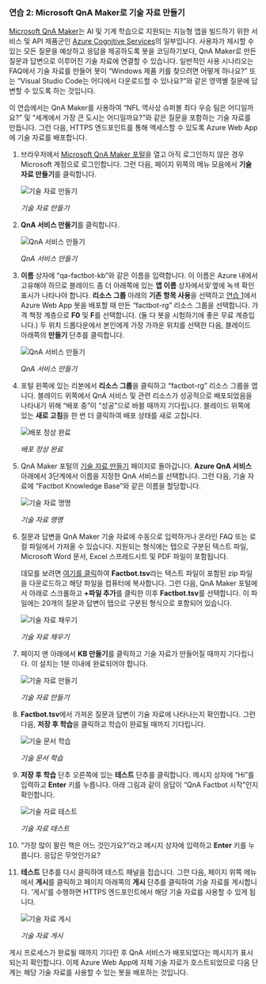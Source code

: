 ### <a name="exercise-2-create-a-knowledge-base-with-microsoft-qna-maker"></a>연습 2: Microsoft QnA Maker로 기술 자료 만들기

[Microsoft QnA Maker](https://www.qnamaker.ai/)는 AI 및 기계 학습으로 지원되는 지능형 앱을 빌드하기 위한 서비스 및 API 제품군인 [Azure Cognitive Services](https://www.microsoft.com/cognitive-services/)의 일부입니다. 사용자가 제시할 수 있는 모든 질문을 예상하고 응답을 제공하도록 봇을 코딩하기보다, QnA Maker로 만든 질문과 답변으로 이루어진 기술 자료에 연결할 수 있습니다. 일반적인 사용 시나리오는 FAQ에서 기술 자료를 만들어 봇이 “Windows 제품 키를 찾으려면 어떻게 하나요?” 또는 “Visual Studio Code는 어디에서 다운로드할 수 있나요?”와 같은 영역별 질문에 답변할 수 있도록 하는 것입니다.

이 연습에서는 QnA Maker를 사용하여 “NFL 역사상 슈퍼볼 최다 우승 팀은 어디일까요?” 및 “세계에서 가장 큰 도시는 어디일까요?”와 같은 질문을 포함하는 기술 자료를 만듭니다. 그런 다음, HTTPS 엔드포인트를 통해 액세스할 수 있도록 Azure Web App에 기술 자료를 배포합니다.

1. 브라우저에서 [Microsoft QnA Maker 포털](https://www.qnamaker.ai/)을 열고 아직 로그인하지 않은 경우 Microsoft 계정으로 로그인합니다. 그런 다음, 페이지 위쪽의 메뉴 모음에서 **기술 자료 만들기**를 클릭합니다.
 
    ![기술 자료 만들기](../images/qna-new-kb.png)

    _기술 자료 만들기_

1. **QnA 서비스 만들기**를 클릭합니다.

    ![QnA 서비스 만들기](../images/create-kb-1.png)

    _QnA 서비스 만들기_

1. **이름** 상자에 “qa-factbot-kb”와 같은 이름을 입력합니다. 이 이름은 Azure 내에서 고유해야 하므로 블레이드 좀 더 아래쪽에 있는 **앱 이름** 상자에서*및* 옆에 녹색 확인 표시가 나타나야 합니다. **리소스 그룹** 아래의 **기존 항목 사용**을 선택하고 [연습 1](#Exercise1)에서 Azure Web App 봇을 배포할 때 만든 “factbot-rg” 리소스 그룹을 선택합니다. 가격 책정 계층으로 **F0** 및 **F**를 선택합니다. (둘 다 봇을 시험하기에 좋은 무료 계층입니다.) 두 위치 드롭다운에서 본인에게 가장 가까운 위치를 선택한 다음, 블레이드 아래쪽의 **만들기** 단추를 클릭합니다.

    ![QnA 서비스 만들기](../images/new-qna-maker-service.png)

    _QnA 서비스 만들기_

1. 포털 왼쪽에 있는 리본에서 **리소스 그룹**을 클릭하고 “factbot-rg” 리소스 그룹을 엽니다. 블레이드 위쪽에서 QnA 서비스 및 관련 리소스가 성공적으로 배포되었음을 나타내기 위해 “배포 중”이 “성공”으로 바뀔 때까지 기다립니다. 블레이드 위쪽에 있는 **새로 고침**을 한 번 더 클릭하여 배포 상태를 새로 고칩니다.

    ![배포 정상 완료](../images/resource-group-master-2.png)

    _배포 정상 완료_

1. QnA Maker 포털의 [기술 자료 만들기](https://www.qnamaker.ai/Create) 페이지로 돌아갑니다. **Azure QnA 서비스** 아래에서 3단계에서 이름을 지정한 QnA 서비스를 선택합니다. 그런 다음, 기술 자료에 “Factbot Knowledge Base”와 같은 이름을 할당합니다.

    ![기술 자료 명명](../images/create-kb-2-3.png)

    _기술 자료 명명_

1. 질문과 답변을 QnA Maker 기술 자료에 수동으로 입력하거나 온라인 FAQ 또는 로컬 파일에서 가져올 수 있습니다. 지원되는 형식에는 탭으로 구분된 텍스트 파일, Microsoft Word 문서, Excel 스프레드시트 및 PDF 파일이 포함됩니다.

    데모를 보려면 [여기를 클릭](https://topcs.blob.core.windows.net/public/bots-resources.zip)하여 **Factbot.tsv**라는 텍스트 파일이 포함된 zip 파일을 다운로드하고 해당 파일을 컴퓨터에 복사합니다. 그런 다음, QnA Maker 포털에서 아래로 스크롤하고 **+파일 추가**를 클릭한 이후 **Factbot.tsv**를 선택합니다. 이 파일에는 20개의 질문과 답변이 탭으로 구분된 형식으로 포함되어 있습니다.

    ![기술 자료 채우기](../images/create-kb-4.png)

    _기술 자료 채우기_

1. 페이지 맨 아래에서 **KB 만들기**를 클릭하고 기술 자료가 만들어질 때까지 기다립니다. 이 설치는 1분 이내에 완료되어야 합니다.

    ![기술 자료 만들기](../images/create-kb-5.png)

    _기술 자료 만들기_

1. **Factbot.tsv**에서 가져온 질문과 답변이 기술 자료에 나타나는지 확인합니다. 그런 다음, **저장 후 학습**을 클릭하고 학습이 완료될 때까지 기다립니다.

    ![기술 문서 학습](../images/save-and-train.png)

    _기술 문서 학습_

1. **저장 후 학습** 단추 오른쪽에 있는 **테스트** 단추를 클릭합니다. 메시지 상자에 “Hi”를 입력하고 **Enter** 키를 누릅니다. 아래 그림과 같이 응답이 “QnA Factbot 시작”인지 확인합니다.

    ![기술 자료 테스트](../images/test-kb.png)

    _기술 자료 테스트_

1. “가장 많이 팔린 책은 어느 것인가요?”라고 메시지 상자에 입력하고 **Enter** 키를 누릅니다. 응답은 무엇인가요?

1. **테스트** 단추를 다시 클릭하여 테스트 패널을 접습니다. 그런 다음, 페이지 위쪽 메뉴에서 **게시**를 클릭하고 페이지 아래쪽의 **게시** 단추를 클릭하여 기술 자료를 게시합니다. ‘게시’를 수행하면 HTTPS 엔드포인트에서 해당 기술 자료를 사용할 수 있게 됩니다.

    ![기술 자료 게시](../images/publish-kb.png)

    _기술 자료 게시_ 

게시 프로세스가 완료될 때까지 기다린 후 QnA 서비스가 배포되었다는 메시지가 표시되는지 확인합니다. 이제 Azure Web App에 자체 기술 자료가 호스트되었므로 다음 단계는 해당 기술 자료를 사용할 수 있는 봇을 배포하는 것입니다.